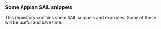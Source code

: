 ### Some Appian SAIL snippets

This repository contains soem SAIL snippets and examples.
Some of these will be useful and save time.
